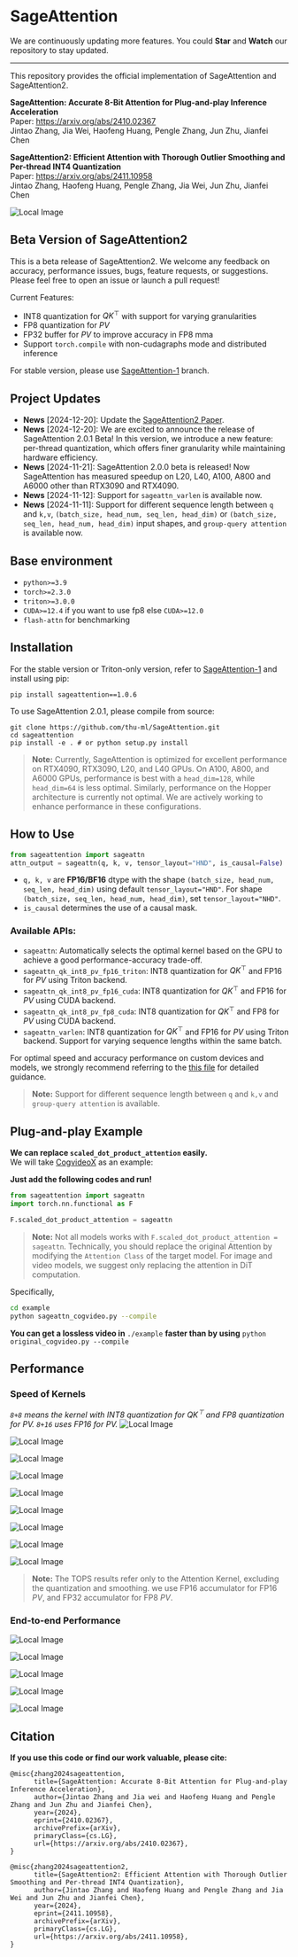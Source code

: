 # SageAttention
We are continuously updating more features. You could **Star** and **Watch** our repository to stay updated.

---
This repository provides the official implementation of SageAttention and SageAttention2.

**SageAttention: Accurate 8-Bit Attention for Plug-and-play Inference Acceleration**  
Paper: https://arxiv.org/abs/2410.02367  
Jintao Zhang, Jia Wei, Haofeng Huang, Pengle Zhang, Jun Zhu, Jianfei Chen

**SageAttention2: Efficient Attention with Thorough Outlier Smoothing and Per-thread INT4 Quantization**  
Paper: https://arxiv.org/abs/2411.10958  
Jintao Zhang, Haofeng Huang, Pengle Zhang, Jia Wei, Jun Zhu, Jianfei Chen

![Local Image](./resource/2.png)

## Beta Version of SageAttention2
This is a beta release of SageAttention2. We welcome any feedback on accuracy, performance issues, bugs, feature requests, or suggestions. Please feel free to open an issue or launch a pull request!

Current Features:
+ INT8 quantization for $QK^\top$ with support for varying granularities
+ FP8 quantization for $PV$
+ FP32 buffer for $PV$ to improve accuracy in FP8 mma
+ Support `torch.compile` with non-cudagraphs mode and distributed inference

For stable version, please use [SageAttention-1](https://github.com/thu-ml/SageAttention/tree/sageattention-1) branch.

## Project Updates
- **News** [2024-12-20]: Update the [SageAttention2 Paper](https://arxiv.org/abs/2411.10958).
- **News** [2024-12-20]: We are excited to announce the release of SageAttention 2.0.1 Beta! In this version, we introduce a new feature: per-thread quantization, which offers finer granularity while maintaining hardware efficiency.
- **News** [2024-11-21]: SageAttention 2.0.0 beta is released! Now SageAttention has measured speedup on L20, L40, A100, A800 and A6000 other than RTX3090 and RTX4090.
- **News** [2024-11-12]: Support for `sageattn_varlen` is available now.
- **News** [2024-11-11]: Support for different sequence length between `q` and `k,v`,  `(batch_size, head_num, seq_len, head_dim)` or `(batch_size, seq_len, head_num, head_dim)` input shapes, and `group-query attention` is available now.


## Base environment
+ `python>=3.9`   
+ `torch>=2.3.0`  
+ `triton>=3.0.0` 
+ `CUDA>=12.4` if you want to use fp8 else `CUDA>=12.0`
+ `flash-attn` for benchmarking

## Installation

For the stable version or Triton-only version, refer to [SageAttention-1](https://github.com/thu-ml/SageAttention/tree/sageattention-1) and install using pip:
```
pip install sageattention==1.0.6
```

To use SageAttention 2.0.1, please compile from source:
```
git clone https://github.com/thu-ml/SageAttention.git
cd sageattention 
pip install -e . # or python setup.py install
```


> **Note:** Currently, SageAttention is optimized for excellent performance on RTX4090, RTX3090, L20, and L40 GPUs. On A100, A800, and A6000 GPUs, performance is best with a `head_dim=128`, while `head_dim=64` is less optimal. Similarly, performance on the Hopper architecture is currently not optimal. We are actively working to enhance performance in these configurations.


## How to Use
```python
from sageattention import sageattn
attn_output = sageattn(q, k, v, tensor_layout="HND", is_causal=False)
```
+ `q, k, v` are **FP16/BF16** dtype with the shape `(batch_size, head_num, seq_len, head_dim)` using default `tensor_layout="HND"`. For shape `(batch_size, seq_len, head_num, head_dim)`, set `tensor_layout="NHD"`. 
+ `is_causal` determines the use of a causal mask.

### Available APIs:
+ `sageattn`: Automatically selects the optimal kernel based on the GPU to achieve a good performance-accuracy trade-off.
+ `sageattn_qk_int8_pv_fp16_triton`: INT8 quantization for $QK^\top$ and FP16 for $PV$ using Triton backend.
+ `sageattn_qk_int8_pv_fp16_cuda`: INT8 quantization for $QK^\top$ and FP16 for $PV$ using CUDA backend.
+ `sageattn_qk_int8_pv_fp8_cuda`: INT8 quantization for $QK^\top$ and FP8 for $PV$ using CUDA backend.
+ `sageattn_varlen`: INT8 quantization for $QK^\top$ and FP16 for $PV$ using Triton backend. Support for varying sequence lengths within the same batch.

For optimal speed and accuracy performance on custom devices and models, we strongly recommend referring to the [this file](./sageattention/core.py) for detailed guidance.

> **Note:**
Support for different sequence length between `q` and `k,v` and `group-query attention` is available.


## **Plug-and-play Example**

**We can replace `scaled_dot_product_attention` easily.**  
We will take [CogvideoX](https://huggingface.co/THUDM/CogVideoX-2b) as an example:

**Just add the following codes and run!**
```python
from sageattention import sageattn
import torch.nn.functional as F

F.scaled_dot_product_attention = sageattn
```
> **Note:** Not all models works with `F.scaled_dot_product_attention = sageattn`. Technically, you should replace the original Attention by modifying the `Attention Class` of the target model. For image and video models, we suggest only replacing the attention in DiT computation.

Specifically,

```bash
cd example
python sageattn_cogvideo.py --compile
```

**You can get a lossless video in** `./example` **faster than by using** `python original_cogvideo.py --compile`




## Performance
### Speed of Kernels

*`8+8` means the kernel with INT8 quantization for $QK^\top$ and FP8 quantization for $PV$. `8+16` uses FP16 for $PV$.*
![Local Image](./resource/A100_hd128.png)

![Local Image](./resource/A800_hd128.png)

![Local Image](./resource/4090_hd64.png)

![Local Image](./resource/4090_hd128.png)

![Local Image](./resource/L20_hd64.png)

![Local Image](./resource/L20_hd128.png)

![Local Image](./resource/A6000_hd128.png)

![Local Image](./resource/3090_hd64.png)

![Local Image](./resource/3090_hd128.png)


> **Note:** The TOPS results refer only to the Attention Kernel, excluding the quantization and smoothing. we use FP16 accumulator for FP16 $PV$, and FP32 accumulator for FP8 $PV$.

### End-to-end Performance

![Local Image](./resource/22.png)

![Local Image](./resource/23.png)

![Local Image](./resource/24.png)

![Local Image](./resource/25.png)

![Local Image](./resource/26.png)


## Citation
**If you use this code or find our work valuable, please cite:**
```
@misc{zhang2024sageattention,
      title={SageAttention: Accurate 8-Bit Attention for Plug-and-play Inference Acceleration}, 
      author={Jintao Zhang and Jia wei and Haofeng Huang and Pengle Zhang and Jun Zhu and Jianfei Chen},
      year={2024},
      eprint={2410.02367},
      archivePrefix={arXiv},
      primaryClass={cs.LG},
      url={https://arxiv.org/abs/2410.02367}, 
}

@misc{zhang2024sageattention2,
      title={SageAttention2: Efficient Attention with Thorough Outlier Smoothing and Per-thread INT4 Quantization}, 
      author={Jintao Zhang and Haofeng Huang and Pengle Zhang and Jia Wei and Jun Zhu and Jianfei Chen},
      year={2024},
      eprint={2411.10958},
      archivePrefix={arXiv},
      primaryClass={cs.LG},
      url={https://arxiv.org/abs/2411.10958}, 
}
```
